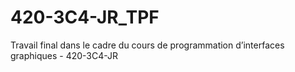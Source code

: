# 420-3C4-JR_TPF
Travail final dans le cadre du cours de programmation d’interfaces graphiques - 420-3C4-JR 
